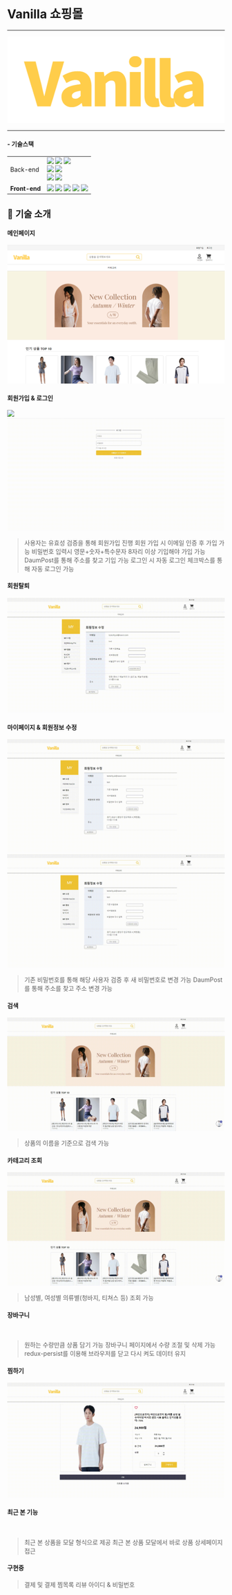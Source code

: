 # Vanilla 쇼핑몰

---

<img src="https://github.com/testerhyuk/notes/blob/main/vanilla.png?raw=true" title="" alt="logo.PNG" data-align="center">

---

#### - 기술스택

<div align=left>
  <table>
    <tr>
        <td>Back-end</td>
        <td>
          <img src="https://img.shields.io/badge/Java-1.8.0-007396?style=flat&logo=Java&logoColor=white"/>
          <img src="https://img.shields.io/badge/Spring Boot-2.7.0-6DB33F?style=flat-square&logo=Spring Boot&logoColor=white"/>
          <img src="https://img.shields.io/badge/Spring Security-5.6.6-6DB33F?style=flat-square&logo=Spring Security&logoColor=white"/>
          <br>
          <img src="https://img.shields.io/badge/MySQL-8.0.29-4479A1?style=flat-square&logo=MySQL&logoColor=white"/>
          <img src="https://img.shields.io/badge/JPA Hibernate-5.6.3.Final-59666C?style=flat-square&logo=Hibernate&logoColor=white"/>
          <br>
          <img src="https://img.shields.io/badge/Gradle-7.4.1-02303A?style=flat-square&logo=Gradle&logoColor=white"/>
          <img src="https://img.shields.io/badge/JWT-000000?style=flat-square&logo=JSON Web Tokens&logoColor=white"/>
        </td>
    </tr>
    <tr> 
      <td><b>Front-end</td>
      <td>
      <img src="https://img.shields.io/badge/Node.js-000000?style=flat-square&logo=Node.js&logoColor=white"/>
      <img src="https://img.shields.io/badge/React-18.2.0-61DAFB?style=flat-square&logo=React&logoColor=white"/>
      <img src="https://img.shields.io/badge/React Router-6.3.0-CA4245?style=flat-square&logo=React Router&logoColor=white"/>
      <img src="https://img.shields.io/badge/Redux Toolkit-1.8.3-764ABC?style=flat-square&logo=Redux&logoColor=white"/>
      <img src="https://img.shields.io/badge/NPM-8.11.0-CB3837?style=flat-square&logo=NPM&logoColor=white"/>
      <br>
      </td>
    <tr>
    </table>  
  </div>

## 🔎 기술 소개

#### 메인페이지

<img src="https://github.com/testerhyuk/notes/blob/main/%EB%A9%94%EC%9D%B8%ED%8E%98%EC%9D%B4%EC%A7%80.PNG?raw=true" height:>

#### 회원가입 & 로그인

<img src="https://github.com/testerhyuk/notes/blob/main/%ED%9A%8C%EC%9B%90%EA%B0%80%EC%9E%85.gif?raw=true">
<img src="https://github.com/testerhyuk/notes/blob/main/%EB%A1%9C%EA%B7%B8%EC%9D%B8.gif?raw=true">

> 사용자는 유효성 검증을 통해 회원가입 진행
> 회원 가입 시 이메일 인증 후 가입 가능
> 비밀번호 입력시 영문+숫자+특수문자 8자리 이상 기입해야 가입 가능
> DaumPost를 통해 주소를 찾고 기입 가능
> 로그인 시 자동 로그인 체크박스를 통해 자동 로그인 가능

#### 회원탈퇴

<img src="https://github.com/testerhyuk/notes/blob/main/%ED%9A%8C%EC%9B%90%ED%83%88%ED%87%B4.gif?raw=true">

#### 마이페이지 & 회원정보 수정

<img src="https://github.com/testerhyuk/notes/blob/main/%EB%B9%84%EB%B0%80%EB%B2%88%ED%98%B8%EB%B3%80%EA%B2%BD.gif?raw=true">
<img src="https://github.com/testerhyuk/notes/blob/main/%EC%A3%BC%EC%86%8C%EB%B3%80%EA%B2%BD.gif?raw=true">

> 기존 비밀번호를 통해 해당 사용자 검증 후 새 비밀번호로 변경 가능
> DaumPost를 통해 주소를 찾고 주소 변경 가능

#### 검색

<img src="https://github.com/testerhyuk/notes/blob/main/%EA%B2%80%EC%83%89.gif?raw=true">

> 상품의 이름을 기준으로 검색 가능

#### 카테고리 조회

<img src="https://github.com/testerhyuk/notes/blob/main/%EC%B9%B4%ED%85%8C%EA%B3%A0%EB%A6%AC%EC%A1%B0%ED%9A%8C.gif?raw=true">

> 남성별, 여성별 의류별(청바지, 티쳐스 등) 조회 가능

#### 장바구니

<img src="">

> 원하는 수량만큼 상품 담기 가능
> 장바구니 페이지에서 수량 조절 및 삭제 가능
> redux-persist를 이용해 브라우저를 닫고 다시 켜도 데이터 유지

#### 찜하기

<img src="https://github.com/testerhyuk/notes/blob/main/%EC%B0%9C%ED%95%98%EA%B8%B0.gif?raw=true">

#### 최근 본 기능

<img src="">

> 최근 본 상품을 모달 형식으로 제공
> 최근 본 상품 모달에서 바로 상품 상세페이지 접근 

#### 구현중
> 결제 및 결제 
> 찜목록
> 리뷰
> 아이디 & 비밀번호 
